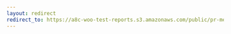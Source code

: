 ```yaml
---
layout: redirect
redirect_to: https://a8c-woo-test-reports.s3.amazonaws.com/public/pr-merge/41156/e2e/index.html
---
```

